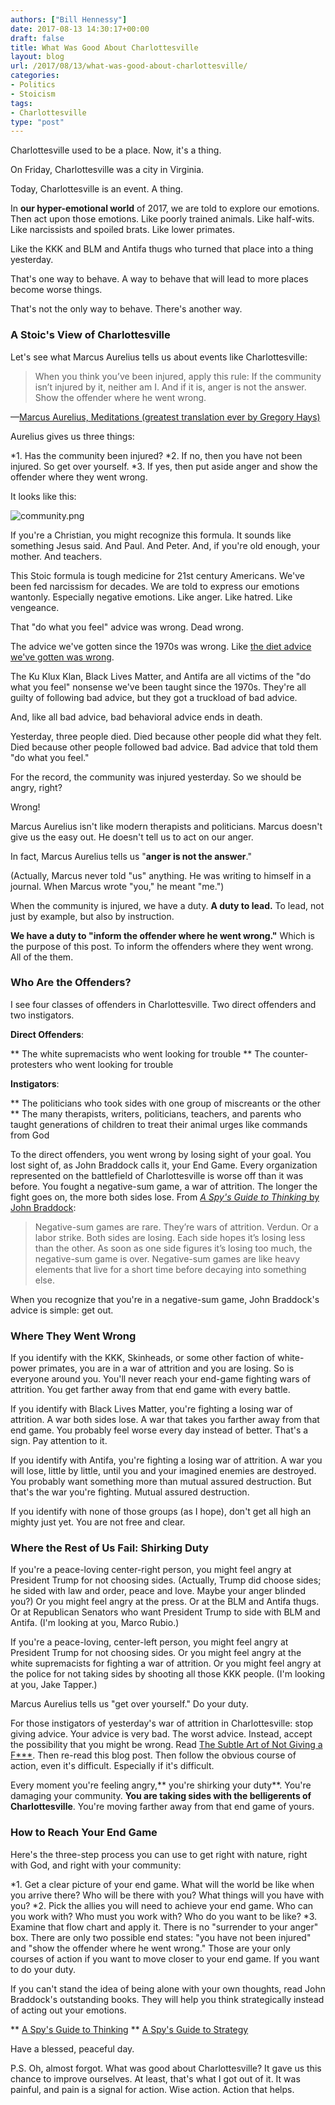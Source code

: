 ```yaml
---
authors: ["Bill Hennessy"]
date: 2017-08-13 14:30:17+00:00
draft: false
title: What Was Good About Charlottesville
layout: blog
url: /2017/08/13/what-was-good-about-charlottesville/
categories:
- Politics
- Stoicism
tags:
- Charlottesville
type: "post"
---
```


Charlottesville used to be a place. Now, it's a thing.

On Friday, Charlottesville was a city in Virginia.

Today, Charlottesville is an event. A thing.

In **our hyper-emotional world** of 2017, we are told to explore our emotions. Then act upon those emotions. Like poorly trained animals. Like half-wits. Like narcissists and spoiled brats. Like lower primates.

Like the KKK and BLM and Antifa thugs who turned that place into a thing yesterday.

That's one way to behave. A way to behave that will lead to more places become worse things.

That's not the only way to behave. There's another way.



### A Stoic's View of Charlottesville



Let's see what Marcus Aurelius tells us about events like Charlottesville:



> When you think you’ve been injured, apply this rule: If the community isn’t injured by it, neither am I. And if it is, anger is not the answer. Show the offender where he went wrong.



—[Marcus Aurelius, Meditations (greatest translation ever by Gregory Hays)](https://www.amazon.com/Meditations-New-Translation-Modern-Library-ebook/dp/B000FC1JAI/ref=mt_kindle?_encoding=UTF8&me=)

Aurelius gives us three things:




*1. Has the community been injured?
*2. If no, then you have not been injured. So get over yourself.
*3. If yes, then put aside anger and show the offender where they went wrong.


It looks like this:

![community.png](https://hennessysview.com/wp-content/uploads/2017/08/community.png)


If you're a Christian, you might recognize this formula. It sounds like something Jesus said. And Paul. And Peter. And, if you're old enough, your mother. And teachers.

This Stoic formula is tough medicine for 21st century Americans. We've been fed narcissism for decades. We are told to express our emotions wantonly. Especially negative emotions. Like anger. Like hatred. Like vengeance.

That "do what you feel" advice was wrong. Dead wrong.

The advice we've gotten since the 1970s was wrong. Like [the diet advice we've gotten was wrong](https://hennessysview.com/2017/03/22/healthcare-strategy-ignore-government-diet-advice/).

The Ku Klux Klan, Black Lives Matter, and Antifa are all victims of the "do what you feel" nonsense we've been taught since the 1970s. They're all guilty of following bad advice, but they got a truckload of bad advice.

And, like all bad advice, bad behavioral advice ends in death.

Yesterday, three people died. Died because other people did what they felt. Died because other people followed bad advice. Bad advice that told them "do what you feel."

For the record, the community was injured yesterday. So we should be angry, right?

Wrong!

Marcus Aurelius isn't like modern therapists and politicians. Marcus doesn't give us the easy out. He doesn't tell us to act on our anger.

In fact, Marcus Aurelius tells us "**anger is not the answer**."

(Actually, Marcus never told "us" anything. He was writing to himself in a journal. When Marcus wrote "you," he meant "me.")

When the community is injured, we have a duty. **A duty to lead.** To lead, not just by example, but also by instruction.

**We have a duty to "inform the offender where he went wrong."** Which is the purpose of this post. To inform the offenders where they went wrong. All of the them.



### Who Are the Offenders?



I see four classes of offenders in Charlottesville. Two direct offenders and two instigators.

**Direct Offenders**:




** The white supremacists who went looking for trouble
** The counter-protesters who went looking for trouble


**Instigators**:




** The politicians who took sides with one group of miscreants or the other
** The many therapists, writers, politicians, teachers, and parents who taught generations of children to treat their animal urges like commands from God


To the direct offenders, you went wrong by losing sight of your goal. You lost sight of, as John Braddock calls it, your End Game. Every organization represented on the battlefield of Charlottesville is worse off than it was before. You fought a negative-sum game, a war of attrition. The longer the fight goes on, the more both sides lose. From [_A Spy's Guide to Thinking_ by John Braddock](https://read.amazon.com/kp/embed?asin=B00XZCYHRW&preview=newtab&linkCode=kpe&ref_=cm_sw_r_kb_dp_GEfKzbV0C2QS1):



> Negative-sum games are rare. They’re wars of attrition. Verdun. Or a labor strike. Both sides are losing. Each side hopes it’s losing less than the other. As soon as one side figures it’s losing too much, the negative-sum game is over. Negative-sum games are like heavy elements that live for a short time before decaying into something else.



When you recognize that you're in a negative-sum game, John Braddock's advice is simple: get out.



### Where They Went Wrong



If you identify with the KKK, Skinheads, or some other faction of white-power primates, you are in a war of attrition and you are losing. So is everyone around you. You'll never reach your end-game fighting wars of attrition. You get farther away from that end game with every battle.

If you identify with Black Lives Matter, you're fighting a losing war of attrition. A war both sides lose. A war that takes you farther away from that end game. You probably feel worse every day instead of better. That's a sign. Pay attention to it.

If you identify with Antifa, you're fighting a losing war of attrition. A war you will lose, little by little, until you and your imagined enemies are destroyed. You probably want something more than mutual assured destruction. But that's the war you're fighting. Mutual assured destruction.

If you identify with none of those groups (as I hope), don't get all high an mighty just yet. You are not free and clear.



### Where the Rest of Us Fail: Shirking Duty



If you're a peace-loving center-right person, you might feel angry at President Trump for not choosing sides. (Actually, Trump did choose sides; he sided with law and order, peace and love. Maybe your anger blinded you?) Or you might feel angry at the press. Or at the BLM and Antifa thugs. Or at Republican Senators who want President Trump to side with BLM and Antifa. (I'm looking at you, Marco Rubio.)

If you're a peace-loving, center-left person, you might feel angry at President Trump for not choosing sides. Or you might feel angry at the white supremacists for fighting a war of attrition. Or you might feel angry at the police for not taking sides by shooting all those KKK people. (I'm looking at you, Jake Tapper.)

Marcus Aurelius tells us "get over yourself." Do your duty.

For those instigators of yesterday's war of attrition in Charlottesville: stop giving advice. Your advice is very bad. The worst advice. Instead, accept the possibility that you might be wrong. Read [The Subtle Art of Not Giving a F***](https://read.amazon.com/kp/embed?asin=B019MMUA8S&preview=newtab&linkCode=kpe&ref_=cm_sw_r_kb_dp_D2fKzbZS20NMP). Then re-read this blog post. Then follow the obvious course of action, even it's difficult. Especially if it's difficult.

Every moment you're feeling angry,** you're shirking your duty**. You're damaging your community. **You are taking sides with the belligerents of Charlottesville**. You're moving farther away from that end game of yours.



### How to Reach Your End Game



Here's the three-step process you can use to get right with nature, right with God, and right with your community:




*1. Get a clear picture of your end game. What will the world be like when you arrive there? Who will be there with you? What things will you have with you?
*2. Pick the allies you will need to achieve your end game. Who can you work with? Who must you work with? Who do you want to be like?
*3. Examine that flow chart and apply it. There is no "surrender to your anger" box. There are only two possible end states: "you have not been injured" and "show the offender where he went wrong." Those are your only courses of action if you want to move closer to your end game. If you want to do your duty.


If you can't stand the idea of being alone with your own thoughts, read John Braddock's outstanding books. They will help you think strategically instead of acting out your emotions.


** [A Spy's Guide to Thinking](https://read.amazon.com/kp/embed?asin=B00XZCYHRW&preview=newtab&linkCode=kpe&ref_=cm_sw_r_kb_dp_GEfKzbV0C2QS1)
** [A Spy's Guide to Strategy](https://read.amazon.com/kp/embed?asin=B074DZQZBY&preview=newtab&linkCode=kpe&ref_=cm_sw_r_kb_dp_mZfKzbC7JFNW8)


Have a blessed, peaceful day.

P.S. Oh, almost forgot. What was good about Charlottesville? It gave us this chance to improve ourselves. At least, that's what I got out of it. It was painful, and pain is a signal for action. Wise action. Action that helps.
